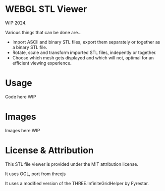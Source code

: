 # WEBGL STL Viewer

WIP 2024.

Various things that can be done are...
* Import ASCII and binary STL files, export them separately or together as a binary STL file.
* Rotate, scale and transform imported STL files, indepently or together.
* Choose which mesh gets displayed and which will not, optimal for an efficient viewing experience.

# Usage
Code here WIP

# Images
Images here WIP

# License & Attribution
This STL file viewer is provided under the MIT attribution license. 

It uses OGL, port from threejs

It uses a modified version of the THREE.InfiniteGridHelper by Fyrestar.
